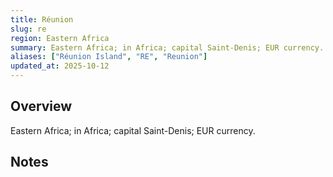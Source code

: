 ```yaml
---
title: Réunion
slug: re
region: Eastern Africa
summary: Eastern Africa; in Africa; capital Saint-Denis; EUR currency.
aliases: ["Réunion Island", "RE", "Reunion"]
updated_at: 2025-10-12
---
```


## Overview

Eastern Africa; in Africa; capital Saint-Denis; EUR currency.

## Notes

<!-- Add your first note below -->
